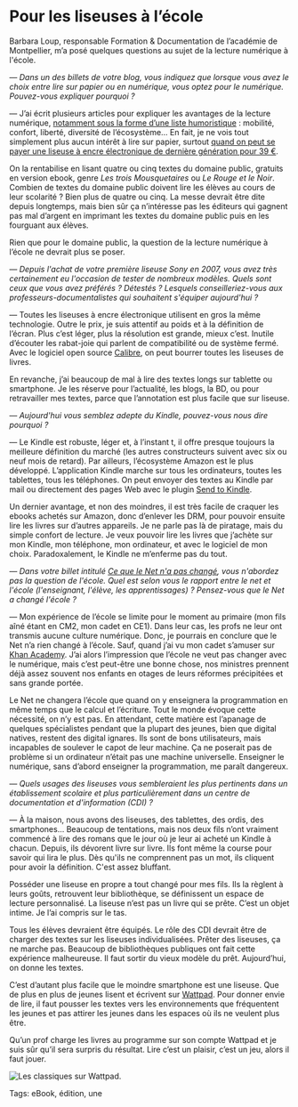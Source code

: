 # Pour les liseuses à l’école

Barbara Loup, responsable Formation &amp; Documentation de l’académie de Montpellier, m’a posé quelques questions au sujet de la lecture numérique à l'école.

*— Dans un des billets de votre blog, vous indiquez que lorsque vous avez le choix entre lire sur papier ou en numérique, vous optez pour le numérique. Pouvez-vous expliquer pourquoi ?*

— J’ai écrit plusieurs articles pour expliquer les avantages de la lecture numérique, [notamment sous la forme d’une liste humoristique](http://blog.tcrouzet.com/2014/03/22/pourquoi-jaime-lire-en-numerique/) : mobilité, confort, liberté, diversité de l’écosystème… En fait, je ne vois tout simplement plus aucun intérêt à lire sur papier, surtout [quand on peut se payer une liseuse à encre électronique de dernière génération pour 39 €](http://blog.tcrouzet.com/2015/03/13/jaime-amazon).

On la rentabilise en lisant quatre ou cinq textes du domaine public, gratuits en version ebook, genre *Les trois Mousquetaires* ou *Le Rouge et le Noir*. Combien de textes du domaine public doivent lire les élèves au cours de leur scolarité ? Bien plus de quatre ou cinq. La messe devrait être dite depuis longtemps, mais bien sûr ça n’intéresse pas les éditeurs qui gagnent pas mal d’argent en imprimant les textes du domaine public puis en les fourguant aux élèves.

Rien que pour le domaine public, la question de la lecture numérique à l’école ne devrait plus se poser.

*— Depuis l'achat de votre première liseuse Sony en 2007, vous avez très certainement eu l'occasion de tester de nombreux modèles. Quels sont ceux que vous avez préférés ? Détestés ? Lesquels conseilleriez-vous aux professeurs-documentalistes qui souhaitent s'équiper aujourd'hui ?*

— Toutes les liseuses à encre électronique utilisent en gros la même technologie. Outre le prix, je suis attentif au poids et à la définition de l’écran. Plus c’est léger, plus la résolution est grande, mieux c’est. Inutile d’écouter les rabat-joie qui parlent de compatibilité ou de système fermé. Avec le logiciel open source [Calibre](http://calibre-ebook.com/), on peut bourrer toutes les liseuses de livres.

En revanche, j’ai beaucoup de mal à lire des textes longs sur tablette ou smartphone. Je les réserve pour l’actualité, les blogs, la BD, ou pour retravailler mes textes, parce que l’annotation est plus facile que sur liseuse.

*— Aujourd'hui vous semblez adepte du Kindle, pouvez-vous nous dire pourquoi ?*

— Le Kindle est robuste, léger et, à l’instant t, il offre presque toujours la meilleure définition du marché (les autres constructeurs suivent avec six ou neuf mois de retard). Par ailleurs, l’écosystème Amazon est le plus développé. L’application Kindle marche sur tous les ordinateurs, toutes les tablettes, tous les téléphones. On peut envoyer des textes au Kindle par mail ou directement des pages Web avec le plugin [Send to Kindle](http://www.amazon.com/gp/sendtokindle).

Un dernier avantage, et non des moindres, il est très facile de craquer les ebooks achetés sur Amazon, donc d’enlever les DRM, pour pouvoir ensuite lire les livres sur d’autres appareils. Je ne parle pas là de piratage, mais du simple confort de lecture. Je veux pouvoir lire les livres que j’achète sur mon Kindle, mon téléphone, mon ordinateur, et avec le logiciel de mon choix. Paradoxalement, le Kindle ne m’enferme pas du tout.

*— Dans votre billet intitulé [Ce que le Net n'a pas changé](http://blog.tcrouzet.com/2013/10/11/ce-que-le-net-na-pas-change/), vous n'abordez pas la question de l'école. Quel est selon vous le rapport entre le net et l'école (l'enseignant, l'élève, les apprentissages) ? Pensez-vous que le Net a changé l'école ?*

— Mon expérience de l’école se limite pour le moment au primaire (mon fils aîné étant en CM2, mon cadet en CE1). Dans leur cas, les profs ne leur ont transmis aucune culture numérique. Donc, je pourrais en conclure que le Net n’a rien changé à l’école. Sauf, quand j’ai vu mon cadet s’amuser sur [Khan Academy](https://fr.khanacademy.org/). J’ai alors l’impression que l’école ne veut pas changer avec le numérique, mais c’est peut-être une bonne chose, nos ministres prennent déjà assez souvent nos enfants en otages de leurs réformes précipitées et sans grande portée.

Le Net ne changera l’école que quand on y enseignera la programmation en même temps que le calcul et l’écriture. Tout le monde évoque cette nécessité, on n’y est pas. En attendant, cette matière est l’apanage de quelques spécialistes pendant que la plupart des jeunes, bien que digital natives, restent des digital ignares. Ils sont de bons utilisateurs, mais incapables de soulever le capot de leur machine. Ça ne poserait pas de problème si un ordinateur n’était pas une machine universelle. Enseigner le numérique, sans d’abord enseigner la programmation, me paraît dangereux.

*— Quels usages des liseuses vous sembleraient les plus pertinents dans un établissement scolaire et plus particulièrement dans un centre de documentation et d'information (CDI) ?*

— À la maison, nous avons des liseuses, des tablettes, des ordis, des smartphones… Beaucoup de tentations, mais nos deux fils n’ont vraiment commencé à lire des romans que le jour où je leur ai acheté un Kindle à chacun. Depuis, ils dévorent livre sur livre. Ils font même la course pour savoir qui lira le plus. Dès qu'ils ne comprennent pas un mot, ils cliquent pour avoir la définition. C'est assez bluffant.

Posséder une liseuse en propre a tout changé pour mes fils. Ils la règlent à leurs goûts, retrouvent leur bibliothèque, se définissent un espace de lecture personnalisé. La liseuse n’est pas un livre qui se prête. C’est un objet intime. Je l’ai compris sur le tas.

Tous les élèves devraient être équipés. Le rôle des CDI devrait être de charger des textes sur les liseuses individualisées. Prêter des liseuses, ça ne marche pas. Beaucoup de bibliothèques publiques ont fait cette expérience malheureuse. Il faut sortir du vieux modèle du prêt. Aujourd’hui, on donne les textes.

C’est d’autant plus facile que le moindre smartphone est une liseuse. Que de plus en plus de jeunes lisent et écrivent sur [Wattpad](http://www.wattpad.com). Pour donner envie de lire, il faut pousser les textes vers les environnements que fréquentent les jeunes et pas attirer les jeunes dans les espaces où ils ne veulent plus être.

Qu’un prof charge les livres au programme sur son compte Wattpad et je suis sûr qu’il sera surpris du résultat. Lire c’est un plaisir, c’est un jeu, alors il faut jouer.

![Les classiques sur Wattpad.](http://blog.tcrouzet.comhttps://tcrouzet.com/images_tc/2015/04/wp-600x377.jpg)



Tags: eBook, édition, une